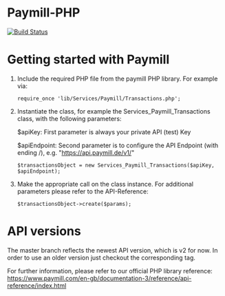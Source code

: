 # Paymill-PHP

[![Build Status](https://secure.travis-ci.org/Paymill/Paymill-PHP.png)](http://travis-ci.org/Paymill/Paymill-PHP)

# Getting started with Paymill

1.  Include the required PHP file from the paymill PHP library. For example via: 

        require_once 'lib/Services/Paymill/Transactions.php';

2.  Instantiate the class, for example the Services_Paymill_Transactions class, with the following parameters:

    $apiKey: First parameter is always your private API (test) Key

    $apiEndpoint: Second parameter is to configure the API Endpoint (with ending /), e.g. "https://api.paymill.de/v1/"
	
        $transactionsObject = new Services_Paymill_Transactions($apiKey, $apiEndpoint);

3.  Make the appropriate call on the class instance. For additional parameters please refer to the API-Reference:

        $transactionsObject->create($params);

# API versions

The master branch reflects the newest API version, which is v2 for now. In order to use an older version just checkout the corresponding tag.
	
For further information, please refer to our official PHP library reference: https://www.paymill.com/en-gb/documentation-3/reference/api-reference/index.html
